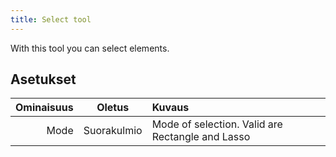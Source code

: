 ```yaml
---
title: Select tool
---
```


With this tool you can select elements.

## Asetukset

| Ominaisuus |    Oletus   | Kuvaus                                                           |
| ---------: | :---------: | :--------------------------------------------------------------- |
|       Mode | Suorakulmio | Mode of selection. Valid are Rectangle and Lasso |

